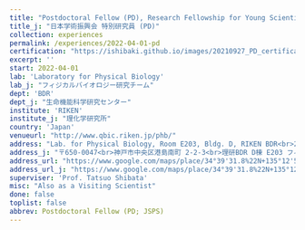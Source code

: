 ```yaml
---
title: "Postdoctoral Fellow (PD), Research Fellowship for Young Scientists, JSPS"
title_j: "日本学術振興会 特別研究員 (PD)"
collection: experiences
permalink: /experiences/2022-04-01-pd
certification: "https://ishibaki.github.io/images/20210927_PD_certification.png"
excerpt: ''
start: 2022-04-01
lab: 'Laboratory for Physical Biology'
lab_j: "フィジカルバイオロジー研究チーム"
dept: 'BDR'
dept_j: "生命機能科学研究センター"
institute: 'RIKEN'
institute_j: "理化学研究所"
country: 'Japan'
venueurl: "http://www.qbic.riken.jp/phb/"
address: "Lab. for Physical Biology, Room E203, Bldg. D, RIKEN BDR<br>2-2-3 Minatojima-minamimachi, Chuo-ku, Kobe, 650-0047, Japan"
address_j: "〒650-0047<br>神戸市中央区港島南町 2-2-3<br>理研BDR D棟 E203 フィジカルバイオロジー研究チーム"
address_url: "https://www.google.com/maps/place/34°39'31.8%22N+135°12'53.3%22E/@34.6587842,135.214765,21z/data=!4m6!3m5!1s0x0:0xcdf74cd3fa4ff0d9!7e2!8m2!3d34.6588329!4d135.214818?hl=en"
address_url_j: "https://www.google.com/maps/place/34°39'31.8%22N+135°12'53.3%22E/@34.6587842,135.214765,21z/data=!4m6!3m5!1s0x0:0xcdf74cd3fa4ff0d9!7e2!8m2!3d34.6588329!4d135.214818"
superviser: 'Prof. Tatsuo Shibata'
misc: "Also as a Visiting Scientist"
done: false
toplist: false
abbrev: Postdoctoral Fellow (PD; JSPS)
---
```


